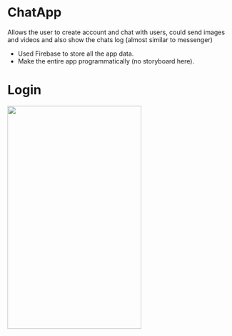 # ChatApp
Allows the user to create account and chat with users, could send images and videos and also show the chats log (almost similar to messenger)

- Used Firebase to store all the app data.
- Make the entire app programmatically (no storyboard here).

# Login
<img src="https://user-images.githubusercontent.com/53533148/75493332-7dcbbc00-596e-11ea-81a6-529cf0efb0dc.png" width="300" height="500">
